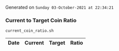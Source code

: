 Generated on `Sunday 03-October-2021 at 22:34:21`

### Current to Target Coin Ratio
`current_coin_ratio.sh`

Date|Current|Target|Ratio
---|---|---|---
